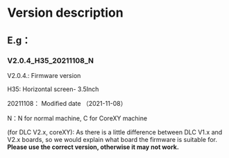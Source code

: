 # Version description

## E.g：

### V2.0.4_H35_20211108_N

V2.0.4.: Firmware version

H35: Horizontal screen- 3.5Inch

20211108： Modified date （2021-11-08）

N：N for normal machine, C for CoreXY machine

(for DLC V2.x, coreXY): As there is a little difference between DLC V1.x and V2.x boards, so we would explain what board the firmware is suitable for. 
**Please use the correct version, otherwise it may not work.**

